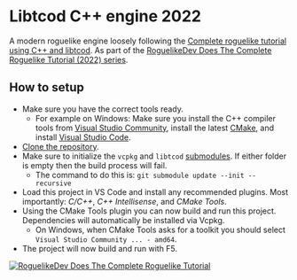 # Libtcod C++ engine 2022

A modern roguelike engine loosely following the [Complete roguelike tutorial using C++ and libtcod](http://www.roguebasin.com/index.php?title=Complete_roguelike_tutorial_using_C%2B%2B_and_libtcod_-_part_1:_setting_up). As part of the [RoguelikeDev Does The Complete Roguelike Tutorial (2022) series](https://old.reddit.com/r/roguelikedev/wiki/python_tutorial_series).

## How to setup

* Make sure you have the correct tools ready.
  * For example on Windows:
    Make sure you install the C++ compiler tools from [Visual Studio Community](https://visualstudio.microsoft.com/vs/community/),
    install the latest [CMake](https://cmake.org/download/),
    and install [Visual Studio Code](https://code.visualstudio.com/download).
* [Clone the repository](https://docs.github.com/en/github/creating-cloning-and-archiving-repositories/cloning-a-repository-from-github/cloning-a-repository).
* Make sure to initialize the `vcpkg` and `libtcod` [submodules](https://git-scm.com/book/en/v2/Git-Tools-Submodules).  If either folder is empty then the build process will fail.
  * The command to do this is: `git submodule update --init --recursive`
* Load this project in VS Code and install any recommended plugins.
  Most importantly: *C/C++*, *C++ Intellisense*, and *CMake Tools*.
* Using the CMake Tools plugin you can now build and run this project.  Dependencies will automatically be installed via Vcpkg.
  * On Windows, when CMake Tools asks for a toolkit you should select `Visual Studio Community ... - amd64`.
* The project will now build and run with F5.

[![RoguelikeDev Does The Complete Roguelike Tutorial](https://i.imgur.com/FzwmyyE.png)](https://old.reddit.com/r/roguelikedev/wiki/python_tutorial_series)

